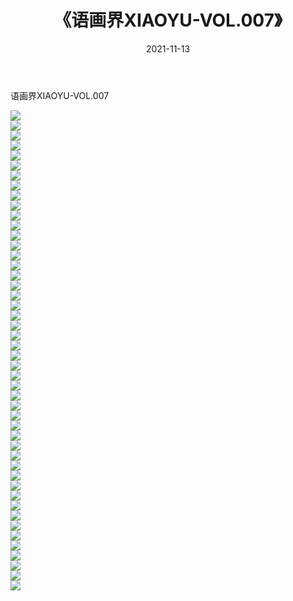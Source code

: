 ﻿---
layout: post
title:  《语画界XIAOYU-VOL.007》
date:   2021-11-13
img: http://imgx.orgx.ga/漏D/网络美图/2021/语画界XIAOYU-VOL.007/000.jpg
categories: [美女, 清纯, 唯美]
---

语画界XIAOYU-VOL.007

  ![](http://imgx.orgx.ga/漏D/网络美图/2021/语画界XIAOYU-VOL.007/001.jpg) <br> ![](http://imgx.orgx.ga/漏D/网络美图/2021/语画界XIAOYU-VOL.007/002.jpg) <br> ![](http://imgx.orgx.ga/漏D/网络美图/2021/语画界XIAOYU-VOL.007/003.jpg) <br> ![](http://imgx.orgx.ga/漏D/网络美图/2021/语画界XIAOYU-VOL.007/004.jpg) <br> ![](http://imgx.orgx.ga/漏D/网络美图/2021/语画界XIAOYU-VOL.007/005.jpg) <br> ![](http://imgx.orgx.ga/漏D/网络美图/2021/语画界XIAOYU-VOL.007/006.jpg) <br> ![](http://imgx.orgx.ga/漏D/网络美图/2021/语画界XIAOYU-VOL.007/007.jpg) <br> ![](http://imgx.orgx.ga/漏D/网络美图/2021/语画界XIAOYU-VOL.007/008.jpg) <br> ![](http://imgx.orgx.ga/漏D/网络美图/2021/语画界XIAOYU-VOL.007/009.jpg) <br> ![](http://imgx.orgx.ga/漏D/网络美图/2021/语画界XIAOYU-VOL.007/010.jpg) <br> ![](http://imgx.orgx.ga/漏D/网络美图/2021/语画界XIAOYU-VOL.007/011.jpg) <br> ![](http://imgx.orgx.ga/漏D/网络美图/2021/语画界XIAOYU-VOL.007/012.jpg) <br> ![](http://imgx.orgx.ga/漏D/网络美图/2021/语画界XIAOYU-VOL.007/013.jpg) <br> ![](http://imgx.orgx.ga/漏D/网络美图/2021/语画界XIAOYU-VOL.007/014.jpg) <br> ![](http://imgx.orgx.ga/漏D/网络美图/2021/语画界XIAOYU-VOL.007/015.jpg) <br> ![](http://imgx.orgx.ga/漏D/网络美图/2021/语画界XIAOYU-VOL.007/016.jpg) <br> ![](http://imgx.orgx.ga/漏D/网络美图/2021/语画界XIAOYU-VOL.007/017.jpg) <br> ![](http://imgx.orgx.ga/漏D/网络美图/2021/语画界XIAOYU-VOL.007/018.jpg) <br> ![](http://imgx.orgx.ga/漏D/网络美图/2021/语画界XIAOYU-VOL.007/019.jpg) <br> ![](http://imgx.orgx.ga/漏D/网络美图/2021/语画界XIAOYU-VOL.007/020.jpg) <br> ![](http://imgx.orgx.ga/漏D/网络美图/2021/语画界XIAOYU-VOL.007/021.jpg) <br> ![](http://imgx.orgx.ga/漏D/网络美图/2021/语画界XIAOYU-VOL.007/022.jpg) <br> ![](http://imgx.orgx.ga/漏D/网络美图/2021/语画界XIAOYU-VOL.007/023.jpg) <br> ![](http://imgx.orgx.ga/漏D/网络美图/2021/语画界XIAOYU-VOL.007/024.jpg) <br> ![](http://imgx.orgx.ga/漏D/网络美图/2021/语画界XIAOYU-VOL.007/025.jpg) <br> ![](http://imgx.orgx.ga/漏D/网络美图/2021/语画界XIAOYU-VOL.007/026.jpg) <br> ![](http://imgx.orgx.ga/漏D/网络美图/2021/语画界XIAOYU-VOL.007/027.jpg) <br> ![](http://imgx.orgx.ga/漏D/网络美图/2021/语画界XIAOYU-VOL.007/028.jpg) <br> ![](http://imgx.orgx.ga/漏D/网络美图/2021/语画界XIAOYU-VOL.007/029.jpg) <br> ![](http://imgx.orgx.ga/漏D/网络美图/2021/语画界XIAOYU-VOL.007/030.jpg) <br> ![](http://imgx.orgx.ga/漏D/网络美图/2021/语画界XIAOYU-VOL.007/031.jpg) <br> ![](http://imgx.orgx.ga/漏D/网络美图/2021/语画界XIAOYU-VOL.007/032.jpg) <br> ![](http://imgx.orgx.ga/漏D/网络美图/2021/语画界XIAOYU-VOL.007/033.jpg) <br> ![](http://imgx.orgx.ga/漏D/网络美图/2021/语画界XIAOYU-VOL.007/034.jpg) <br> ![](http://imgx.orgx.ga/漏D/网络美图/2021/语画界XIAOYU-VOL.007/035.jpg) <br> ![](http://imgx.orgx.ga/漏D/网络美图/2021/语画界XIAOYU-VOL.007/036.jpg) <br> ![](http://imgx.orgx.ga/漏D/网络美图/2021/语画界XIAOYU-VOL.007/037.jpg) <br> ![](http://imgx.orgx.ga/漏D/网络美图/2021/语画界XIAOYU-VOL.007/038.jpg) <br> ![](http://imgx.orgx.ga/漏D/网络美图/2021/语画界XIAOYU-VOL.007/039.jpg) <br> ![](http://imgx.orgx.ga/漏D/网络美图/2021/语画界XIAOYU-VOL.007/040.jpg) <br> ![](http://imgx.orgx.ga/漏D/网络美图/2021/语画界XIAOYU-VOL.007/041.jpg) <br> ![](http://imgx.orgx.ga/漏D/网络美图/2021/语画界XIAOYU-VOL.007/042.jpg) <br> ![](http://imgx.orgx.ga/漏D/网络美图/2021/语画界XIAOYU-VOL.007/043.jpg) <br> ![](http://imgx.orgx.ga/漏D/网络美图/2021/语画界XIAOYU-VOL.007/044.jpg) <br> ![](http://imgx.orgx.ga/漏D/网络美图/2021/语画界XIAOYU-VOL.007/045.jpg) <br> ![](http://imgx.orgx.ga/漏D/网络美图/2021/语画界XIAOYU-VOL.007/046.jpg) <br> ![](http://imgx.orgx.ga/漏D/网络美图/2021/语画界XIAOYU-VOL.007/047.jpg) <br> ![](http://imgx.orgx.ga/漏D/网络美图/2021/语画界XIAOYU-VOL.007/048.jpg) <br>